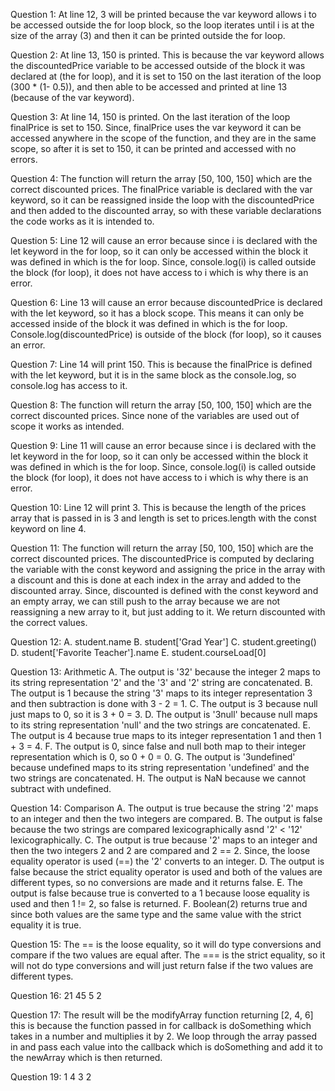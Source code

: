 Question 1: At line 12, 3 will be printed because the var keyword allows i to be accessed outside the for loop block, so the loop iterates until i is at the size of the array (3) and then it can be printed outside the for loop.

Question 2: At line 13, 150 is printed. This is because the var keyword allows the discountedPrice variable to be accessed outside of the block it was declared at (the for loop), and it is set to 150 on the last iteration of the loop (300 * (1- 0.5)), and then able to be accessed and printed at line 13 (because of the var keyword).

Question 3: At line 14, 150 is printed. On the last iteration of the loop finalPrice is set to 150. Since, finalPrice uses the var keyword it can be accessed anywhere in the scope of the function, and they are in the same scope, so after it is set to 150, it can be printed and accessed with no errors.

Question 4: The function will return the array [50, 100, 150] which are the correct discounted prices. The finalPrice variable is declared with the var keyword, so it can be reassigned inside the loop with the discountedPrice and then added to the discounted array, so with these variable declarations the code works as it is intended to.

Question 5: Line 12 will cause an error because since i is declared with the let keyword in the for loop, so it can only be accessed within the block it was defined in which is the for loop. Since, console.log(i) is called outside the block (for loop), it does not have access to i which is why there is an error.

Question 6: Line 13 will cause an error because discountedPrice is declared with the let keyword, so it has a block scope. This means it can only be accessed inside of the block it was defined in which is the for loop. Console.log(discountedPrice) is outside of the block (for loop), so it causes an error.

Question 7: Line 14 will print 150. This is because the finalPrice is defined with the let keyword, but it is in the same block as the console.log, so console.log has access to it.

Question 8: The function will return the array [50, 100, 150] which are the correct discounted prices. Since none of the variables are used out of scope it works as intended.

Question 9: Line 11 will cause an error because since i is declared with the let keyword in the for loop, so it can only be accessed within the block it was defined in which is the for loop. Since, console.log(i) is called outside the block (for loop), it does not have access to i which is why there is an error.

Question 10: Line 12 will print 3. This is because the length of the prices array that is passed in is 3 and length is set to prices.length with the const keyword on line 4.

Question 11: The function will return the array [50, 100, 150] which are the correct discounted prices. The discountedPrice is computed by declaring the variable with the const keyword and assigning the price in the array with a discount and this is done at each index in the array and added to the discounted array. Since, discounted is defined with the const keyword and an empty array, we can still push to the array because we are not reassigning a new array to it, but just adding to it. We return discounted with the correct values.

Question 12: 
    A. student.name
    B. student['Grad Year']
    C. student.greeting()
    D. student['Favorite Teacher'].name
    E. student.courseLoad[0]

Question 13: Arithmetic
    A. The output is '32' because the integer 2 maps to its string representation '2' and the '3' and '2' string are concatenated.
    B. The output is 1 because the string '3' maps to its integer representation 3 and then subtraction is done with 3 - 2 = 1.
    C. The output is 3 because null just maps to 0, so it is 3 + 0 = 3.
    D. The output is '3null' because null maps to its string representation 'null' and the two strings are concatenated.
    E. The output is 4 because true maps to its integer representation 1 and then 1 + 3 = 4.
    F. The output is 0, since false and null both map to their integer representation which is 0, so 0 + 0 = 0.
    G. The output is '3undefined' because undefined maps to its string representation 'undefined' and the two strings are concatenated.
    H. The output is NaN because we cannot subtract with undefined.

Question 14: Comparison
    A. The output is true because the string '2' maps to an integer and then the two integers are compared.
    B. The output is false because the two strings are compared lexicographically asnd '2' < '12' lexicographically.
    C. The output is true because '2' maps to an integer and then the two integers 2 and 2 are compared and 2 == 2. Since, the loose equality operator is used (==) the '2' converts to an integer.
    D. The output is false because the strict equality operator is used and both of the values are different types, so no conversions are made and it returns false.
    E. The output is false because true is converted to a 1 because loose equality is used and then 1 != 2, so false is returned.
    F. Boolean(2) returns true and since both values are the same type and the same value with the strict equality it is true.

Question 15: The == is the loose equality, so it will do type conversions and compare if the two values are equal after. The === is the strict equality, so it will not do type conversions and will just return false if the two values are different types.

Question 16: 
    21
    45
    5
    2

Question 17: The result will be the modifyArray function returning [2, 4, 6] this is because the function passed in for callback is doSomething which takes in a number and multiplies it by 2. We loop through the array passed in and pass each value into the callback which is doSomething and add it to the newArray which is then returned.

Question 19: 
    1
    4
    3
    2
